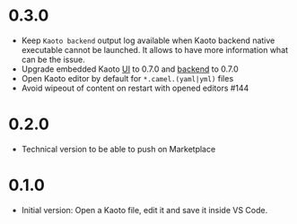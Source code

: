 # 0.3.0

- Keep `Kaoto backend` output log available when Kaoto backend native executable cannot be launched. It allows to have more information what can be the issue.
- Upgrade embedded Kaoto [UI](https://github.com/KaotoIO/kaoto-ui/releases/tag/v0.7.0) to 0.7.0 and [backend](https://github.com/KaotoIO/kaoto-backend/releases/tag/v0.7.0) to 0.7.0
- Open Kaoto editor by default for `*.camel.(yaml|yml)` files
- Avoid wipeout of content on restart with opened editors #144

# 0.2.0

- Technical version to be able to push on Marketplace

# 0.1.0

- Initial version: Open a Kaoto file, edit it and save it inside VS Code.
